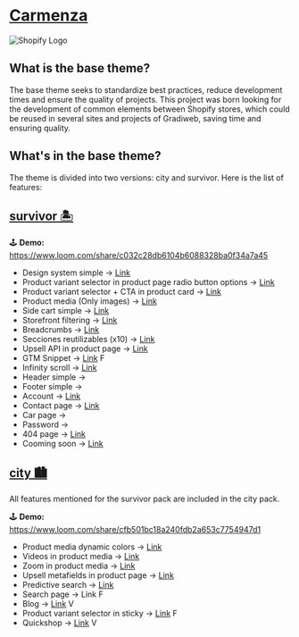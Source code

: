 # [Carmenza](https://www.notion.so/Carmenza-Shopify-Theme-474034a22b434fe5bc9a3b5c3a5657fa)

![Shopify Logo](https://cdn.shopify.com/s/files/1/0070/7032/files/shopify_20stores.png?v=1694807807)

## What is the base theme?

The base theme seeks to standardize best practices, reduce development times and ensure the quality of projects. This project was born looking for the development of common elements between Shopify stores, which could be reused in several sites and projects of Gradiweb, saving time and ensuring quality.

## What's in the base theme?

The theme is divided into two versions: city and survivor. Here is the list of features:

## [survivor 🏝️](https://admin.shopify.com/store/gradi-theme-base/themes/135179665588/editor)

🕹️ **Demo:** https://www.loom.com/share/c032c28db6104b6088328ba0f34a7a45

- Design system simple → [Link](https://www.notion.so/414bda8cc7154d64ab0e777c9cdc13be?pvs=21)
- Product variant selector in product page radio button options → [Link](https://www.notion.so/e3bd9c5b9b63419fad01d2030fb27a30?pvs=21)
- Product variant selector + CTA in product card → [Link](https://www.notion.so/24787096effb4f54aeaff118991a8fb6?pvs=21)
- Product media (Only images) → [Link](https://www.notion.so/254b69bb28eb400390758ce90d4ea27f?pvs=21)
- Side cart simple → [Link](https://www.notion.so/66ef06b15e674501863d63ca8b48987b?pvs=21)
- Storefront filtering → [Link](https://www.notion.so/25339b3410274940bf383d547d86808a?pvs=21)
- Breadcrumbs → [Link](https://www.notion.so/d0f166d2fbd14b2ebdaea6b24af527f2?pvs=21)
- Secciones reutilizables (x10) → [Link](https://www.notion.so/750400db7f164890a94dc799f9e54c30?pvs=21)
- Upsell API in product page → [Link](https://www.notion.so/4a7b2ed19fe14fd0a4cef8874ed0fc13?pvs=21)
- GTM Snippet → [Link](https://www.notion.so/93b172bd65b84752a57ba35915bd9a4f?pvs=21) F
- Infinity scroll → [Link](https://www.notion.so/63096c19aa214becb409287d5647d5b1?pvs=21)
- Header simple →
- Footer simple →
- Account → [Link](https://www.notion.so/9d8be2bad9aa4d269eb7136a13997436?pvs=21)
- Contact page → [Link](https://www.notion.so/32d03e02852c48bd811b64471dd801d5?pvs=21)
- Car page →
- Password →
- 404 page → [Link](https://www.notion.so/96c9face15dd432da76f43bf1bf2c345?pvs=21)
- Cooming soon → [Link](https://www.notion.so/6b25678cb2b643e8b92a61f1f851ce29?pvs=21)

## [city 🏙️](https://admin.shopify.com/store/gradi-theme-base/themes/135179698356/editor)

All features mentioned for the survivor pack are included in the city pack.

🕹️ **Demo:** https://www.loom.com/share/cfb501bc18a240fdb2a653c7754947d1

- Product media dynamic colors → [Link](https://www.notion.so/fad74cad44a34f30b90506ffb0ad7366?pvs=21)
- Videos in product media → [Link](https://www.notion.so/f42c44c477c040aaad1753406a12ab15?pvs=21)
- Zoom in product media → [Link](https://www.notion.so/1d816becfc784aa289da32d7b8256977?pvs=21)
- Upsell metafields in product page → [Link](https://www.notion.so/7e20c11c59e1415a95d4a9b99fce9f15?pvs=21)
- Predictive search → [Link](https://www.notion.so/86b392fc51ae49669b8513024bfc6fbe?pvs=21)
- Search page → Link F
- Blog → [Link](https://www.notion.so/0732a8ebb058423f86823281290d630c?pvs=21) V
- Product variant selector in sticky → [Link](https://www.notion.so/5f750cd46e534a1db754cca10c066310?pvs=21) F
- Quickshop → [Link](https://www.notion.so/442928d60e454c4694e2d958c2454103?pvs=21) V
